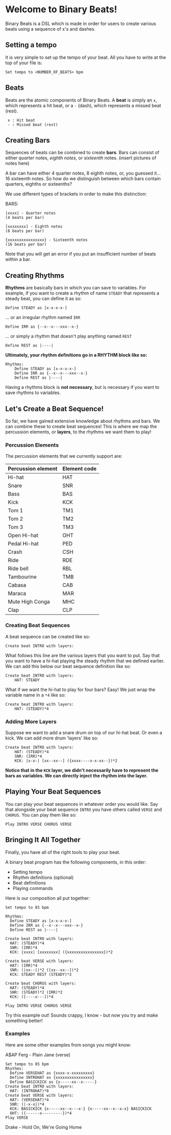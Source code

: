 # Welcome to Binary Beats!

Binary Beats is a DSL which is made in order for users to create various beats using a sequence of x's and dashes.

## Setting a tempo

It is very simple to set up the tempo of your beat. All you have to write at the top of your file is:

```
Set tempo to <NUMBER_OF_BEATS> bpm
```
## Beats

Beats are the atomic components of Binary Beats. A **beat** is simply an `x`, which represents a hit beat, or a `-` (dash), which represents a missed beat (rest). 

```
 x : Hit beat
 - : Missed beat (rest)
```


## Creating Bars

Sequences of beats can be combined to create **bars**. Bars can consist of either _quarter_ notes, _eighth notes_, or _sixteenth_ notes. (insert pictures of notes here)

A bar can have either 4 quarter notes, 8 eighth notes, or, you guessed it... 16 sixteenth notes.
So how do we distinguish between which bars contain quarters, eighths or sixteenths?

We use different types of brackets in order to make this distinction:

BARS:
```
|xxxx| - Quarter notes 
(4 beats per bar)

[xxxxxxxx] - Eighth notes 
(8 beats per bar)

{xxxxxxxxxxxxxxxx} - Sixteenth notes 
(16 beats per bar)
```

Note that you will get an error if you put an insufficient number of beats within a bar.

## Creating Rhythms
**Rhythms** are basically bars in which you can save to variables. For example, if you want to create a rhythm of name `STEADY` that represents a steady beat, you can define it as so:

```
Define STEADY as [x-x-x-x-]
```

... or an irregular rhythm named `IRR`

```
Define IRR as {--x--x---xxx--x-}
```

... or simply a rhythm that doesn't play anything named `REST`

```
Define REST as |----|
```


**Ultimately, your rhythm definitions go in a RHYTHM block like so:**
```
Rhythms:
	Define STEADY as [x-x-x-x-]
	Define IRR as {--x--x---xxx--x-}
	Define REST as |----|
```

Having a rhythms block is **not necessary**, but is necessary if you want to save rhythms to variables.

## Let's Create a Beat Sequence!
So far, we have gained extensive knowledge about rhythms and bars. We can combine these to create beat sequences! This is where we map the percussion elements, or **layers**, to the rhythms we want them to play!

### Percussion Elements
The percussion elements that we currently support are:

| Percussion element   | Element code |
| --------- | ------- |
| Hi-hat    | HAT |
| Snare | SNR |
| Bass      | BAS |
| Kick      | KCK |
| Tom 1      | TM1 |
| Tom 2      | TM2 |
| Tom 3      | TM3 |
| Open Hi-hat      | OHT |
| Pedal Hi-hat      | PED |
| Crash      | CSH |
| Ride      | RDE |
| Ride bell      | RBL |
| Tambourine      | TMB |
| Cabasa      | CAB |
| Maraca      | MAR |
| Mute High Conga      | MHC |
| Clap | CLP |

### Creating Beat Sequences
A beat sequence can be created like so:

```
Create beat INTRO with layers:
```

What follows this line are the various layers that you want to put. Say that you want to have a hi-hat playing the steady rhythm that we defined earlier. We can add this below our beat sequence definition like so:

```
Create beat INTRO with layers:
	HAT: STEADY
```

What if we want the hi-hat to play for four bars? Easy! We just wrap the variable name in a `*4` like so:

```
Create beat INTRO with layers:
	HAT: (STEADY)*4
```

### Adding More Layers

Suppose we want to add a snare drum on top of our hi-hat beat. Or even a kick. We can add more drum 'layers' like so:

```
Create beat INTRO with layers:
	HAT: (STEADY)*4
   	SNR: (IRR)*4
   	KCK: |x-x-| [xx--xx--] ({xxxx----x-x-xx--})*2
```

**Notice that in the `KCK` layer, we didn't necessarily have to represent the bars as variables. We can directly inject the rhythm into the layer.**

## Playing Your Beat Sequences

You can play your beat sequences in whatever order you would like. Say that alongside your beat sequence `INTRO` you have others called `VERSE` and `CHORUS`. You can play them like so:

```
Play INTRO VERSE CHORUS VERSE
```

## Bringing It All Together

Finally, you have all of the right tools to play your beat.

A binary beat program has the following components, in this order:
- Setting tempo
- Rhythm definitions (optional)
- Beat definitions
- Playing commands

Here is our composition all put together:

```
Set tempo to 85 bpm

Rhythms:
  Define STEADY as [x-x-x-x-]
  Define IRR as {--x--x---xxx--x-}
  Define REST as |----|

Create beat INTRO with layers:
  HAT: (STEADY)*4
  SNR: (IRR)*4
  KCK: |xxxx| [xxxxxxxx] ({xxxxxxxxxxxxxxxx})*2

Create beat VERSE with layers:
  HAT: (IRR)*4
  SNR: (|xx--|)*2 ([xx--xx--])*2
  KCK: STEADY REST (STEADY)*2

Create beat CHORUS with layers:
  HAT: (STEADY)*4
  SNR: (STEADY)*2 (IRR)*2
  KCK: ([----x---])*4

Play INTRO VERSE CHORUS VERSE
```

Try this example out! Sounds crappy, I know - but now you try and make something better!

### Examples
Here are some other examples from songs you might know:

A$AP Ferg - Plain Jane (verse)

```
Set tempo to 85 bpm
Rhythms:
  Define VERSEHAT as {xxxx-x-xxxxxxxxx}
  Define INTROHAT as {xxxxxxxxxxxxxxxx}
  Define BASICKICK as {x-----xx--x-----}
Create beat INTRO with layers:
  HAT: (INTROHAT)*8
Create beat VERSE with layers:
  HAT: (VERSEHAT)*4
  SNR: (|-x-x|)*4
  KCK: BASICKICK {x-----xx--x---x-} {x-----xx--x--x-x} BASICKICK
  OHT: ({------x---------})*4
Play VERSE
```

Drake - Hold On, We're Going Home


